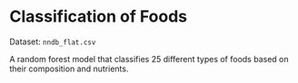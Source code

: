 # Classification of Foods
Dataset: `nndb_flat.csv`

A random forest model that classifies 25 different types of foods based on their composition and nutrients.
